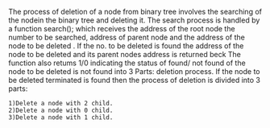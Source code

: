 The process of deletion of a node from binary tree involves the searching of the nodein the binary tree and deleting it. The search process is handled by a function search(); which receives the address of the root node the number to be searched, address of parent node and the address of the node to be deleted . If the no. to be deleted is found the address of the node to be deleted and its parent nodes address is returned beck The function also retums 1/0 indicating the status of found/ not found of the node to be deleted is not found into 3 Parts:
deletion process. If the node to be deleted terminated is found then the process of deletion is divided into 3 parts:

    1)Delete a node with 2 child.
    2)Delete a node with 0 child.
    3)Delete a node with 1 child.
